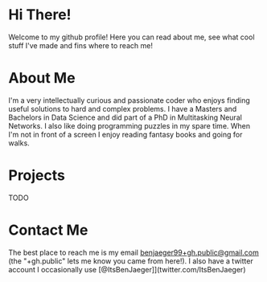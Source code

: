 # Hi There!
Welcome to my github profile! Here you can read about me, see what cool stuff I've made and fins where to reach me!

# About Me
I'm a very intellectually curious and passionate coder who enjoys finding useful solutions to hard and complex problems. I have a Masters and Bachelors in Data Science and did part of a PhD in Multitasking Neural Networks. I also like doing programming puzzles in my spare time. When I'm not in front of a screen I enjoy reading fantasy books and going for walks.

# Projects
TODO

# Contact Me
The best place to reach me is my email [benjaeger99+gh.public@gmail.com](mailto:benjaeger99+gh.public@gmail.com) (the "+gh.public" lets me know you came from here!). I also have a twitter account I occasionally use [@ItsBenJaeger]](twitter.com/ItsBenJaeger)
